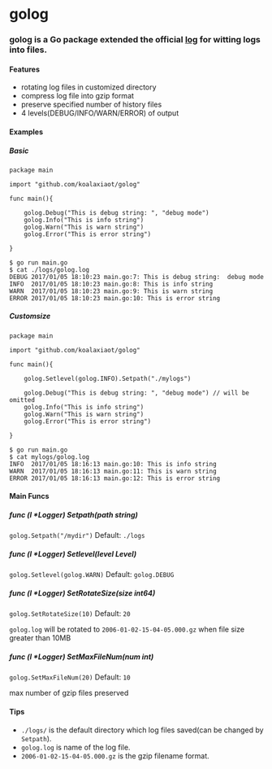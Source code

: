 # golog

### golog is a Go package extended the official [log](https://golang.org/pkg/log/) for witting logs into files.

#### Features

* rotating log files in customized directory
* compress log file into gzip format
* preserve specified number of history files
* 4 levels(DEBUG/INFO/WARN/ERROR) of output

#### Examples

##### Basic

```
package main

import "github.com/koalaxiaot/golog"

func main(){

    golog.Debug("This is debug string: ", "debug mode")
    golog.Info("This is info string")
    golog.Warn("This is warn string")
    golog.Error("This is error string")

}
```

```
$ go run main.go
$ cat ./logs/golog.log
DEBUG 2017/01/05 18:10:23 main.go:7: This is debug string:  debug mode
INFO  2017/01/05 18:10:23 main.go:8: This is info string
WARN  2017/01/05 18:10:23 main.go:9: This is warn string
ERROR 2017/01/05 18:10:23 main.go:10: This is error string
```

##### Customsize

```
package main

import "github.com/koalaxiaot/golog"

func main(){

    golog.Setlevel(golog.INFO).Setpath("./mylogs")

    golog.Debug("This is debug string: ", "debug mode") // will be omitted
    golog.Info("This is info string")
    golog.Warn("This is warn string")
    golog.Error("This is error string")

}
```
```
$ go run main.go
$ cat mylogs/golog.log 
INFO  2017/01/05 18:16:13 main.go:10: This is info string
WARN  2017/01/05 18:16:13 main.go:11: This is warn string
ERROR 2017/01/05 18:16:13 main.go:12: This is error string
```

#### Main Funcs

##### func (l \*Logger) Setpath(path string)

`golog.Setpath("/mydir")` Default: `./logs`

##### func (l \*Logger) Setlevel(level Level)

`golog.Setlevel(golog.WARN)` Default: `golog.DEBUG`

##### func (l \*Logger) SetRotateSize(size int64)

`golog.SetRotateSize(10)` Default: `20`

`golog.log` will be rotated to `2006-01-02-15-04-05.000.gz` when file size greater than 10MB

##### func (l \*Logger) SetMaxFileNum(num int)

`golog.SetMaxFileNum(20)` Default: `10`

max number of gzip files preserved

#### Tips

* `./logs/` is the default directory which log files saved(can be changed by `Setpath`).
* `golog.log` is name of the log file.
* `2006-01-02-15-04-05.000.gz` is the gzip filename format.
